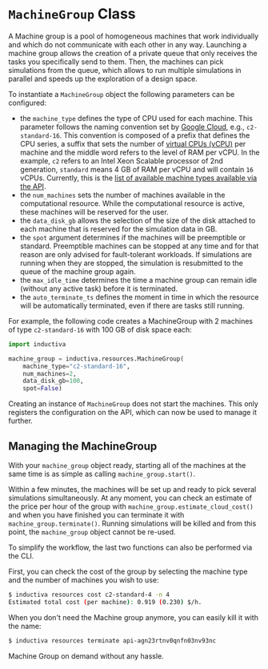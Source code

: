 # `MachineGroup` Class

A Machine group is a pool of homogeneous machines that work individually and 
which do not communicate with each other in any way. Launching a machine group
allows the creation of a private queue that only receives the tasks you specifically
send to them. Then, the machines can pick simulations from the queue, which allows
to run multiple simulations in parallel and speeds up the exploration of a design space.

To instantiate a `MachineGroup` object the following parameters can be configured:
- the `machine_type` defines the type of CPU used for each machine. This parameter
follows the naming convention set by
[Google Cloud](https://cloud.google.com/compute/docs/machine-types),
e.g., `c2-standard-16`. This convention is composed of a prefix that defines the
CPU series, a suffix that sets the number of
[virtual CPUs (vCPU)](https://cloud.google.com/compute/docs/cpu-platforms)
per machine and the middle word refers to the level of RAM per vCPU. In the example,
`c2` refers to an Intel Xeon Scalable processor of 2nd generation, `standard`
means 4 GB of RAM per vCPU and will contain `16` vCPUs.
Currently, this is the 
[list of available machine types available via the API](https://tutorials.staging.inductiva.ai/intro_to_api/computational-infrastructure.html#available-computational-resources). 
- the `num_machines` sets the number of machines available in the computational
resource. While the computational resource is active, these machines will be reserved
for the user.
- the `data_disk_gb` allows the selection of the size of the disk attached to each machine that is reserved for the simulation data in GB.
- the `spot` argument determines if the machines will be preemptible or standard.
Preemptible machines can be stopped at any time and for that reason are only
advised for fault-tolerant workloads. If simulations are running when they are
stopped, the simulation is resubmitted to the queue of the machine group again.
- the `max_idle_time` determines the time a machine group can remain idle (without
any active task) before it is terminated.
- the `auto_terminate_ts` defines the moment in time in which the resource will
be automatically terminated, even if there are tasks still running.

For example, the following code creates a MachineGroup with 2 machines of type
`c2-standard-16` with 100 GB of disk space each:

```python
import inductiva

machine_group = inductiva.resources.MachineGroup(
    machine_type="c2-standard-16",
    num_machines=2,
    data_disk_gb=100,
    spot=False)
```

Creating an instance of `MachineGroup` does not start the machines. 
This only registers the configuration on the API, which can now be used
to manage it further.

## Managing the MachineGroup

With your `machine_group` object ready, starting all of the machines at the same
time is as simple as calling `machine_group.start()`.

Within a few minutes, the machines will be set up and ready to pick several
simulations simultaneously. At any moment, you can check an estimate of the
price per hour of the group with `machine_group.estimate_cloud_cost()` and
when you have finished you can terminate it with `machine_group.terminate()`.
Running simulations will be killed and from this point, the `machine_group`
object cannot be re-used.

To simplify the workflow, the last two functions can also be performed via the CLI.

First, you can check the cost of the group by selecting the machine
type and the number of machines you wish to use:

```bash
$ inductiva resources cost c2-standard-4 -n 4
Estimated total cost (per machine): 0.919 (0.230) $/h.
```

When you don't need the Machine group anymore, you can easily kill it with the name:

```bash
$ inductiva resources terminate api-agn23rtnv0qnfn03nv93nc
```

Machine Group on demand without any hassle.
